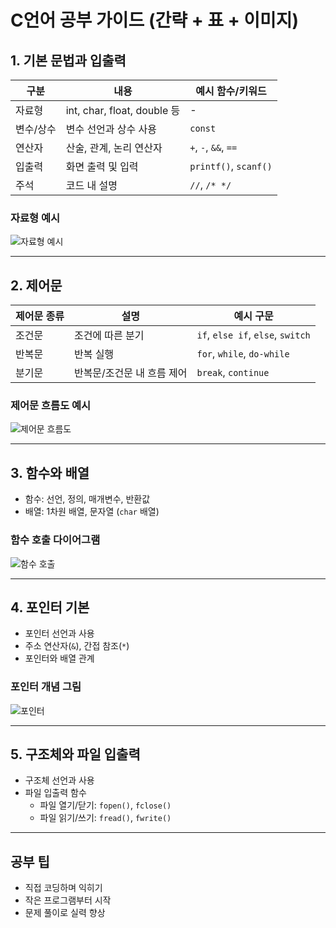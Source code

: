 
# C언어 공부 가이드 (간략 + 표 + 이미지)

## 1. 기본 문법과 입출력

| 구분       | 내용                           | 예시 함수/키워드            |
|------------|------------------------------|-----------------------------|
| 자료형     | int, char, float, double 등   | -                           |
| 변수/상수  | 변수 선언과 상수 사용          | `const`                     |
| 연산자     | 산술, 관계, 논리 연산자        | `+`, `-`, `&&`, `==`        |
| 입출력     | 화면 출력 및 입력              | `printf()`, `scanf()`       |
| 주석       | 코드 내 설명                   | `//`, `/* */`               |

### 자료형 예시

![자료형 예시](https://upload.wikimedia.org/wikipedia/commons/thumb/1/19/C_data_types.svg/400px-C_data_types.svg.png)

---

## 2. 제어문

| 제어문 종류 | 설명                         | 예시 구문                   |
|-------------|------------------------------|-----------------------------|
| 조건문      | 조건에 따른 분기              | `if`, `else if`, `else`, `switch` |
| 반복문      | 반복 실행                    | `for`, `while`, `do-while`  |
| 분기문      | 반복문/조건문 내 흐름 제어    | `break`, `continue`          |

### 제어문 흐름도 예시

![제어문 흐름도](https://upload.wikimedia.org/wikipedia/commons/thumb/5/5e/Flowchart_example.svg/400px-Flowchart_example.svg.png)

---

## 3. 함수와 배열

- 함수: 선언, 정의, 매개변수, 반환값  
- 배열: 1차원 배열, 문자열 (`char` 배열)

### 함수 호출 다이어그램

![함수 호출](https://upload.wikimedia.org/wikipedia/commons/thumb/6/6a/Call_stack_1.svg/400px-Call_stack_1.svg.png)

---

## 4. 포인터 기본

- 포인터 선언과 사용  
- 주소 연산자(`&`), 간접 참조(`*`)  
- 포인터와 배열 관계

### 포인터 개념 그림

![포인터](https://upload.wikimedia.org/wikipedia/commons/thumb/8/84/C_Pointer_and_reference_diagram.svg/400px-C_Pointer_and_reference_diagram.svg.png)

---

## 5. 구조체와 파일 입출력

- 구조체 선언과 사용  
- 파일 입출력 함수  
  - 파일 열기/닫기: `fopen()`, `fclose()`  
  - 파일 읽기/쓰기: `fread()`, `fwrite()`

---

## 공부 팁
- 직접 코딩하며 익히기  
- 작은 프로그램부터 시작  
- 문제 풀이로 실력 향상
